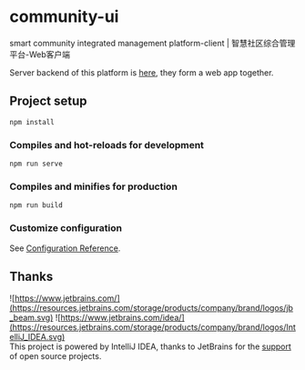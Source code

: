 # community-ui
smart community integrated management platform-client | 智慧社区综合管理平台-Web客户端

Server backend of this platform is [here](https://github.com/Aric-Sun/community-server), they form a web app together.

## Project setup
```
npm install
```

### Compiles and hot-reloads for development
```
npm run serve
```

### Compiles and minifies for production
```
npm run build
```

### Customize configuration
See [Configuration Reference](https://cli.vuejs.org/config/).

## Thanks
![https://www.jetbrains.com/](https://resources.jetbrains.com/storage/products/company/brand/logos/jb_beam.svg) ![https://www.jetbrains.com/idea/](https://resources.jetbrains.com/storage/products/company/brand/logos/IntelliJ_IDEA.svg)  
This project is powered by IntelliJ IDEA, thanks to JetBrains for the [support](https://jb.gg/OpenSourceSupport) of open source projects. 